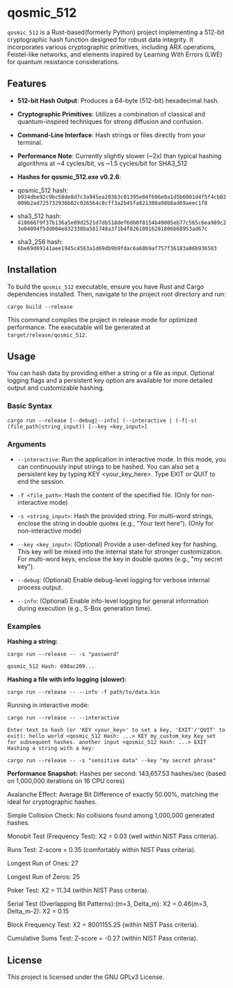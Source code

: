 # qosmic_512

`qosmic_512` is a Rust-based(formerly Python) project implementing a 512-bit cryptographic hash function designed for robust data integrity. It incorporates various cryptographic primitives, including ARX operations, Feistel-like networks, and elements inspired by Learning With Errors (LWE) for quantum resistance considerations.

## Features

* **512-bit Hash Output**: Produces a 64-byte (512-bit) hexadecimal hash.

* **Cryptographic Primitives**: Utilizes a combination of classical and quantum-inspired techniques for strong diffusion and confusion.

* **Command-Line Interface**: Hash strings or files directly from your terminal.

* **Performance Note**: Currently slightly slower (~2x) than typical hashing algorithms at ~4 cycles/bit, vs ~1.5 cycles/bit for SHA3_512

* **Hashes for qosmic_512.exe v0.2.6**:
* qosmic_512 hash: `b934dbe92c9bc58de8d7c3a945ea20363c01395e04f606e0a1d5b6001d4f5f4cb02009b2ad725732936b02c026564c8cff3a2b45fa821380a98b8ad69aeec1f8`
* sha3_512 hash: `410666f9f37b136a5e09d2521d7db518def6db0f8154b49005eb77c565c6ea989c23e04094f5dd004e832338ba581748a371b4f82610916281806b68953ad67c`
* sha3_256 hash: `6be69d69141aee1945c4563a1d69db9b9fdac6a60b9af757f36183a06b936583`

## Installation

To build the `qosmic_512` executable, ensure you have Rust and Cargo dependencies installed. Then, navigate to the project root directory and run:

`cargo build --release`

This command compiles the project in release mode for optimized performance. The executable will be generated at `target/release/qosmic_512`.

## Usage
You can hash data by providing either a string or a file as input. Optional logging flags and a persistent key option are available for more detailed output and customizable hashing.

### Basic Syntax
`cargo run --release [--debug|--info] (--interactive | (-f|-s) (file_path|string_input)) [--key <key_input>]`

### Arguments
* `--interactive`: Run the application in interactive mode. In this mode, you can continuously input strings to be hashed. You can also set a persistent key by typing KEY <your_key_here>. Type EXIT or QUIT to end the session.

* `-f <file_path>`: Hash the content of the specified file. (Only for non-interactive mode)

* `-s <string_input>`: Hash the provided string. For multi-word strings, enclose the string in double quotes (e.g., "Your text here"). (Only for non-interactive mode)

* `--key <key_input>`: (Optional) Provide a user-defined key for hashing. This key will be mixed into the internal state for stronger customization. For multi-word keys, enclose the key in double quotes (e.g., "my secret key").

* `--debug`: (Optional) Enable debug-level logging for verbose internal process output.

* `--info`: (Optional) Enable info-level logging for general information during execution (e.g., S-Box generation time).

### Examples
**Hashing a string:**

`cargo run --release -- -s "password"`

`qosmic_512 Hash: 690ac209...`

**Hashing a file with info logging (slower):**

`cargo run --release -- --info -f path/to/data.bin`

Running in interactive mode:

`cargo run --release -- --interactive`

`Enter text to hash (or 'KEY <your_key>' to set a key, 'EXIT'/'QUIT' to exit):
hello world
<qosmic_512 Hash: ...>
KEY my_custom_key
Key set for subsequent hashes.
another input
<qosmic_512 Hash: ...>
EXIT
Hashing a string with a key:`

`cargo run --release -- -s "sensitive data" --key "my secret phrase"`





**Performance Snapshot:**
Hashes per second: 143,657.53 hashes/sec (based on 1,000,000 iterations on 16 CPU cores)

Avalanche Effect: Average Bit Difference of exactly 50.00%, matching the ideal for cryptographic hashes.

Simple Collision Check: No collisions found among 1,000,000 generated hashes.

Monobit Test (Frequency Test): X2 = 0.03 (well within NIST Pass criteria).

Runs Test: Z-score = 0.35 (comfortably within NIST Pass criteria).

Longest Run of Ones: 27

Longest Run of Zeros: 25

Poker Test: X2 = 11.34 (within NIST Pass criteria).

Serial Test (Overlapping Bit Patterns):(m=3, Delta_m): X2 = 0.46(m=3, Delta_m-2): X2 = 0.15

Block Frequency Test: X2 = 8001155.25 (within NIST Pass criteria).

Cumulative Sums Test: Z-score = -0.27 (within NIST Pass criteria).

## License

This project is licensed under the GNU GPLv3 License.
